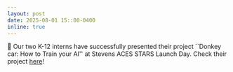 ```yaml
---
layout: post
date: 2025-08-01 15::00-0400
inline: true
---
```


:bookmark: Our two K-12 interns have successfully presented their project ``Donkey car: How to Train your AI'' at Stevens ACES STARS Launch Day. Check their project [here](/k12projects/4_project/)! 

